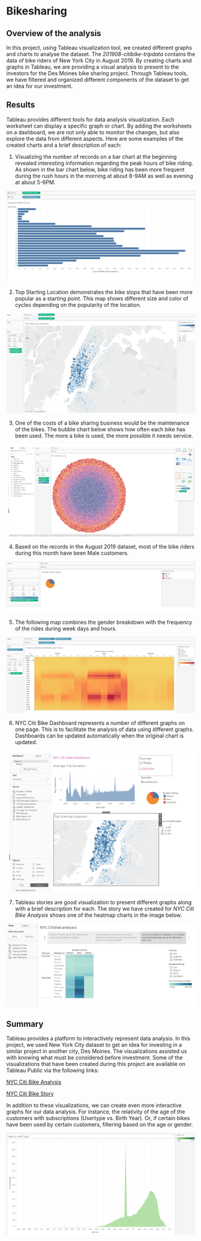# **Bikesharing**
## **Overview of the analysis**
In this project, using Tableau visualization tool, we created different graphs and charts to analyse the dataset. The *201908-citibike-tripdata* contains the data of bike riders of New York City in August 2019. By creating charts and graphs in Tableau, we are providing a visual analysis to present to the investors for the Des Moines bike sharing project. Through Tableau tools, we have filtered and organized different components of the dataset to get an idea for our investment.
## **Results**
Tableau provides different tools for data analysis visualization. Each worksheet can display a specific graph or chart. By adding the worksheets on a dashboard, we are not only able to monitor the changes, but also explore the data from different aspects.
Here are some examples of the created charts and a brief description of each:
1. Visualizing the number of records on a bar chart at the beginning revealed interesting information regarding the peak hours of bike riding. As shown in the bar chart below, bike riding has been more frequent during the rush hours in the morning at about 8-9AM as well as evening at about 5-6PM.

![august_peak_hours.png](https://github.com/zkt2018/Bikesharing/blob/main/images/august_peak_hours.png)

2. Top Starting Location demonstrates the bike stops that have been more popular as a starting point. This map shows different size and color of cycles depending on the popularity of the location.

![top_start_locations.png](https://github.com/zkt2018/Bikesharing/blob/main/images/top_start_locations.png)

3. One of the costs of a bike sharing business would be the maintenance of the bikes. The bubble chart below shows how often each bike has been used. The more a bike is used, the more possible it needs service.

![bike_repairs.png](https://github.com/zkt2018/Bikesharing/blob/main/images/bike_repairs.png)

4. Based on the records in the August 2019 dataset, most of the bike riders during this month have been Male customers.

![gender_breakdown.png](https://github.com/zkt2018/Bikesharing/blob/main/images/gender_breakdown.png)

5. The following map combines the gender breakdown with the frequency of the rides during week days and hours.

![trips_by_gender_heatmap.png](https://github.com/zkt2018/Bikesharing/blob/main/images/trips_by_gender_heatmap.png)

6. NYC Citi Bike Dashboard represents a number of different graphs on one page. This is to facilitate the analysis of data using different graphs. Dashboards can be updated automatically when the original chart is updated.

![nyc_citibike_dashboard.png](https://github.com/zkt2018/Bikesharing/blob/main/images/nyc_citibike_dashboard.png)

7. Tableau stories are good visualization to present different graphs along with a brief description for each. The story we have created for *NYC Citi Bike Analysis* shows one of the heatmap charts in the image below.

![nyc_citibike_analysis_story.png](https://github.com/zkt2018/Bikesharing/blob/main/images/nyc_citibike_analysis_story.png)

 
## **Summary**
Tableau provides a platform to interactively represent data analysis. In this project, we used New York City dataset to get an idea for investing in a similar project in another city, Des Moines. The visualizations assisted us with knowing what must be considered before investment. Some of the visualizations that have been created during this project are available on Tableau Public via the following links:

[NYC Citi Bike Analysis](https://public.tableau.com/app/profile/ziba7235/viz/VisualizationsfortheTripAnalysis/NYCCitibikeanalysis)

[NYC Citi Bike Story](https://public.tableau.com/app/profile/ziba7235/viz/NYCCitiBike_16229878691860/NYCCitiBikeStory)

In addition to these visualizations, we can create even more interactive graphs for our data analysis. For instance, the relativity of the age of the customers with subscriptions (Usertype vs. Birth Year). Or, if certain bikes have been used by certain customers, filtering based on the age or gender.

![age_of_usertypes.png](https://github.com/zkt2018/Bikesharing/blob/main/images/age_of_usertypes.png)
